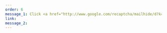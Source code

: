 ```yaml
---
order: 6
message_1: Click <a href="http://www.google.com/recaptcha/mailhide/d?k=01pvUofXy2nNTuZXmO2RLbaQ==&amp;c=RwhcT4z2PXogR8r_FyrF2tTUFH3WHwkJDSQOjM7vw7g=">email</a> for my address, sorry for captcha.
link:
message_2:
---
```

